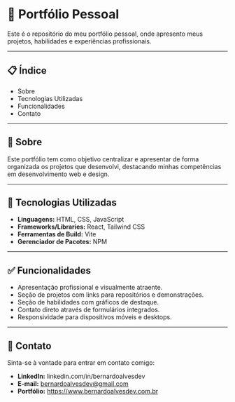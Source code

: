 # 🌟 Portfólio Pessoal

Este é o repositório do meu portfólio pessoal, onde apresento meus projetos, habilidades e experiências profissionais.

---

## 📋 Índice

- Sobre
- Tecnologias Utilizadas
- Funcionalidades
- Contato

---

## 🧐 Sobre

Este portfólio tem como objetivo centralizar e apresentar de forma organizada os projetos que desenvolvi, destacando minhas competências em desenvolvimento web e design.

---

## 🚀 Tecnologias Utilizadas

- **Linguagens:** HTML, CSS, JavaScript
- **Frameworks/Libraries:** React, Tailwind CSS
- **Ferramentas de Build:** Vite
- **Gerenciador de Pacotes:** NPM

---

## ✅ Funcionalidades
- Apresentação profissional e visualmente atraente.
- Seção de projetos com links para repositórios e demonstrações.
- Seção de habilidades com gráficos de destaque.
- Contato direto através de formulários integrados.
- Responsividade para dispositivos móveis e desktops.

---

## 👤 Contato
Sinta-se à vontade para entrar em contato comigo:

- **LinkedIn:** linkedin.com/in/bernardoalvesdev
- **E-mail:** bernardoalvesdev@gmail.com
- **Portfólio:** https://www.bernardoalvesdev.com.br
